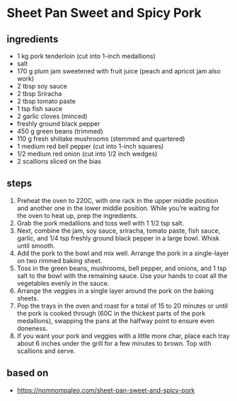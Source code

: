 # Sheet Pan Sweet and Spicy Pork

## ingredients

- 1 kg pork tenderloin (cut into 1-inch medallions)
- salt
- 170 g plum jam sweetened with fruit juice (peach and apricot jam also work)
- 2 tbsp soy sauce
- 2 tbsp Sriracha
- 2 tbsp tomato paste
- 1 tsp fish sauce
- 2 garlic cloves (minced)
- freshly ground black pepper
- 450 g green beans (trimmed)
- 110 g fresh shiitake mushrooms (stemmed and quartered)
- 1 medium red bell pepper (cut into 1-inch squares)
- 1/2 medium red onion (cut into 1/2 inch wedges)
- 2 scallions sliced on the bias

## steps

1. Preheat the oven to 220C, with one rack in the upper middle position and another one in the lower middle position. While you’re waiting for the oven to heat up, prep the ingredients.
2. Grab the pork medallions and toss well with 1 1/2 tsp salt.
3. Next, combine the jam, soy sauce, sriracha, tomato paste, fish sauce, garlic, and 1/4 tsp freshly ground black pepper in a large bowl. Whisk until smooth.
4. Add the pork to the bowl and mix well. Arrange the pork in a single-layer on two rimmed baking sheet.
5. Toss in the green beans, mushrooms, bell pepper, and onions, and 1 tsp salt to the bowl with the remaining sauce. Use your hands to coat all the vegetables evenly in the sauce.
6. Arrange the veggies in a single layer around the pork on the baking sheets.
7. Pop the trays in the oven and roast for a total of 15 to 20 minutes or until the pork is cooked through (60C in the thickest parts of the pork medallions), swapping the pans at the halfway point to ensure even doneness.
8. If you want your pork and veggies with a little more char, place each tray about 6 inches under the grill for a few minutes to brown. Top with scallions and serve.

## based on

- https://nomnompaleo.com/sheet-pan-sweet-and-spicy-pork
